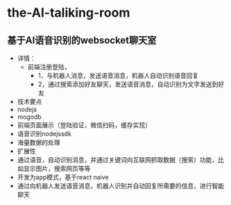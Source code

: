 # the-AI-taliking-room
## 基于AI语音识别的websocket聊天室
- 详情：
  - 前端注册登陆，
    - 1，与机器人消息，发送语音消息，机器人自动识别语音回复
    - 2，通过搜索添加好友聊天，发送语音消息，自动识别为文字发送到好友
- 技术要点
 - nodejs
 - mogodb
 - 前端页面展示（登陆验证，微信扫码，缓存实现）
 - 语音识别nodejssdk
 - 海量数据的处理
- 扩展性
 - 通过语音，自动识别消息，并通过关键词向互联网抓取数据（搜索）功能，比如显示图片，搜索网页等等
 - 开发为app模式，基于react naive
 - 通过向机器人发送语音消息，机器人识别并自动回复所需要的信息，进行智能聊天
